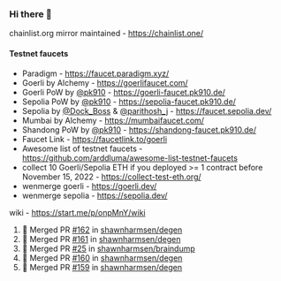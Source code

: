 ### Hi there 👋

chainlist.org mirror maintained - https://chainlist.one/

#### Testnet faucets
- Paradigm - https://faucet.paradigm.xyz/
- Goerli by Alchemy - https://goerlifaucet.com/
- Goerli PoW by [@pk910](https://github.com/pk910/PoWFaucet) - https://goerli-faucet.pk910.de/
- Sepolia PoW by [@pk910](https://github.com/pk910/PoWFaucet) - https://sepolia-faucet.pk910.de/
- Sepolia by [@Dock_Boss](https://twitter.com/Dock_Boss) & [@parithosh_j](https://twitter.com/parithosh_j) - https://faucet.sepolia.dev/
- Mumbai by Alchemy - https://mumbaifaucet.com/
- Shandong PoW by [@pk910](https://github.com/pk910/PoWFaucet) - https://shandong-faucet.pk910.de/ 
- Faucet Link - https://faucetlink.to/goerli
- Awesome list of testnet faucets - https://github.com/arddluma/awesome-list-testnet-faucets
- collect 10 Goerli/Sepolia ETH if you deployed >= 1 contract before November 15, 2022 - https://collect-test-eth.org/
- wenmerge goerli - https://goerli.dev/
- wenmerge sepolia - https://sepolia.dev/ 

wiki - https://start.me/p/onpMnY/wiki

<!--START_SECTION:activity-->
1. 🎉 Merged PR [#162](https://github.com/shawnharmsen/degen/pull/162) in [shawnharmsen/degen](https://github.com/shawnharmsen/degen)
2. 🎉 Merged PR [#161](https://github.com/shawnharmsen/degen/pull/161) in [shawnharmsen/degen](https://github.com/shawnharmsen/degen)
3. 🎉 Merged PR [#25](https://github.com/shawnharmsen/braindump/pull/25) in [shawnharmsen/braindump](https://github.com/shawnharmsen/braindump)
4. 🎉 Merged PR [#160](https://github.com/shawnharmsen/degen/pull/160) in [shawnharmsen/degen](https://github.com/shawnharmsen/degen)
5. 🎉 Merged PR [#159](https://github.com/shawnharmsen/degen/pull/159) in [shawnharmsen/degen](https://github.com/shawnharmsen/degen)
<!--END_SECTION:activity-->
